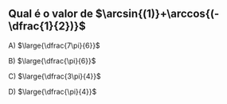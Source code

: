 ## Qual é o valor de $\arcsin{(1)}+\arccos{(-\dfrac{1}{2})}$
A) $\large{\dfrac{7\pi}{6}}$

B) $\large{\dfrac{\pi}{6}}$

C) $\large{\dfrac{3\pi}{4}}$

D) $\large{\dfrac{\pi}{4}}$
